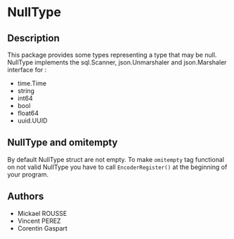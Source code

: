 # NullType

## Description

This package provides some types representing a type that may be null.
NullType implements the sql.Scanner, json.Unmarshaler and json.Marshaler interface for :
 * time.Time
 * string
 * int64
 * bool
 * float64
 * uuid.UUID

## NullType and omitempty
By default NullType struct are not empty.
To make `omitempty` tag functional on not valid NullType you have to call `EncoderRegister()` at the beginning of your program.


## Authors
 * Mickael ROUSSE
 * Vincent PEREZ
 * Corentin Gaspart

